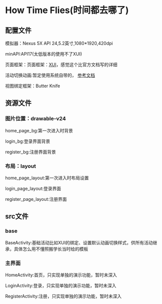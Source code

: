 # How Time Flies(时间都去哪了)

## 配置文件

模拟器：Nexus 5X API 24,5.2英寸,1080*1920,420dpi

minAPI:API17(太低版本的使用不了XUI)

页面框架：页面框架：[XUI](https://blog.csdn.net/weixin_39253892/article/details/100145339?depth_1-)，感觉这个比官方文档写的详细

活动切换动画:暂定使用系统自带的， [参考文档](https://blog.csdn.net/lpCrazyBoy/article/details/83060096)

视图绑定框架：Butter Knife
## 资源文件

### 图片位置：drawable-v24
home_page_bg:第一次进入时背景

login_bg:登录界面背景

register_bg:注册界面背景

### 布局：layout
home_page_layout:第一次进入时布局设置

login_page_layout:登录界面

register_page_layout:注册界面
##  src文件

### base
BaseActivity:基础活动比如XUI的绑定、设置默认动画切换样式，供所有活动继承，具体怎么用不懂照搬学长当时给的模板
### 主界面

HomeActivity:首页，只实现单独的演示功能，暂时未深入

LoginActivity:登录，只实现单独的演示功能，暂时未深入

RegisterActivity:注册，只实现单独的演示功能，暂时未深入